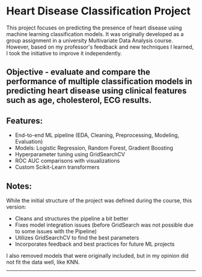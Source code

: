 # Heart Disease Classification Project

This project focuses on predicting the presence of heart disease using machine learning classification models. It was originally developed as a group assignment in a university Multivariate Data Analysis course. However, based on my professor's feedback and new techniques I learned, I took the initiative to improve it independently.

## Objective - evaluate and compare the performance of multiple classification models in predicting heart disease using clinical features such as age, cholesterol, ECG results.

## Features:
- End-to-end ML pipeline (EDA, Cleaning, Preprocessing, Modeling, Evaluation)
- Models: Logistic Regression, Random Forest, Gradient Boosting
- Hyperparameter tuning using GridSearchCV
- ROC AUC comparisons with visualizations
- Custom Scikit-Learn transformers

## Notes:
While the initial structure of the project was defined during the course, this version:
- Cleans and structures the pipeline a bit better
- Fixes model integration issues (before GridSearch was not possible due to some issues with the Pipeline)
- Utilizes GridSearchCV to find the best parameters
- Incorporates feedback and best practices for future ML projects

I also removed models that were originally included, but in my opinion did not fit the data well, like KNN.

---
